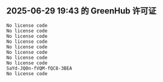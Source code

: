## 2025-06-29 19:43 的 GreenHub 许可证
```
No license code
No license code
No license code
No license code
No license code
No license code
No license code
No license code
SaYd-JQ0n-fVQM-fQC8-3BEA
No license code
```

